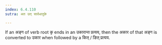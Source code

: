 ```yaml
---
index: 6.4.110
sutra: अत उत् सार्वधातुके

---
```

If an अङ्ग of verb root कृ ends in an उकारान्त प्रत्यय, then the अकार of that अङ्ग is converted to उकार when followed by a कित् / ङित् प्रत्यय.

